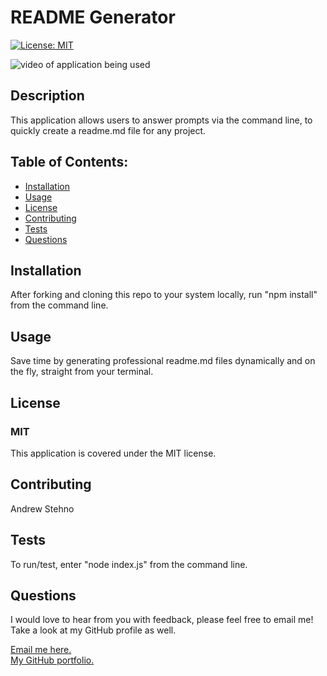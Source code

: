 # README Generator
[![License: MIT](https://img.shields.io/badge/License-MIT-yellow.svg)](https://opensource.org/licenses/MIT)

![video of application being used](./images/read.gif)
  
## Description

This application allows users to answer prompts via the command line, to quickly create a readme.md file for any project.

## Table of Contents:
* [Installation](#Installation)
* [Usage](#Usage)
* [License](#License)
* [Contributing](#Contributing)
* [Tests](#Tests)
* [Questions](#Questions)

## Installation

After forking and cloning this repo to your system locally, run "npm install" from the command line.

## Usage

Save time by generating professional readme.md files dynamically and on the fly, straight from your terminal.

## License

### MIT
This application is covered under the MIT license.


## Contributing

Andrew Stehno

## Tests

To run/test, enter "node index.js" from the command line.

## Questions

I would love to hear from you with feedback, please feel free to email me!  Take a look at my GitHub profile as well.

[Email me here.](mailto:andrewslc4040@gmail.com)<br>
[My GitHub portfolio.](https//github.com/ObviousEcho)
